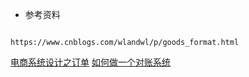* 参考资料

```text

https://www.cnblogs.com/wlandwl/p/goods_format.html
```
[电商系统设计之订单](https://mp.weixin.qq.com/s?__biz=MzUzMTA2NTU2Ng==&mid=2247485609&idx=3&sn=3501d7b806e275d9c3075b9ac318b3cc&chksm=fa497718cd3efe0ef4c55b345381d5d26f460f6a6e114fb6ee564454eed649788f610409f0eb&scene=27#wechat_redirect)
[如何做一个对账系统](https://blog.csdn.net/ityouknow/article/details/73274779)
